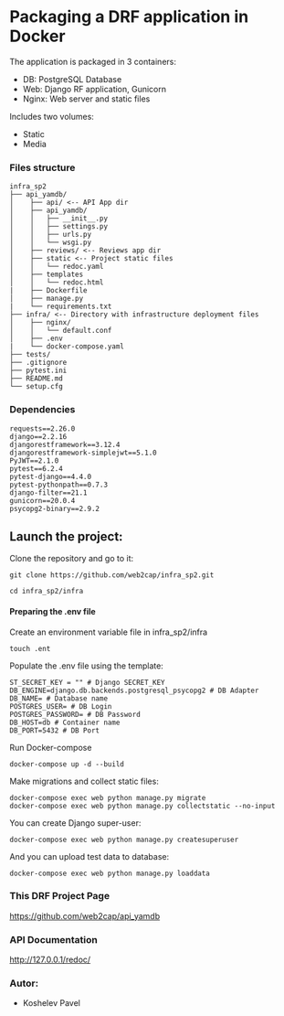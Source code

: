 # Packaging a DRF application in Docker
The application is packaged in 3 containers:
 - DB: PostgreSQL Database
 - Web: Django RF application, Gunicorn
 - Nginx: Web server and static files

Includes two volumes:
 - Static
 - Media

### Files structure
```
infra_sp2
├── api_yamdb/
│    ├── api/ <-- API App dir
│    ├── api_yamdb/
│    │   ├── __init__.py
│    │   ├── settings.py
│    │   ├── urls.py
│    │   └── wsgi.py
│    ├── reviews/ <-- Reviews app dir
│    ├── static <-- Project static files
│    │   └── redoc.yaml
│    ├── templates
│    │   └── redoc.html
|    ├── Dockerfile 
│    ├── manage.py
|    └── requirements.txt 
├── infra/ <-- Directory with infrastructure deployment files
│    ├── nginx/ 
│    │   └── default.conf
│    ├── .env
|    └── docker-compose.yaml
├── tests/ 
├── .gitignore
├── pytest.ini
├── README.md
└── setup.cfg
```

### Dependencies

```
requests==2.26.0
django==2.2.16
djangorestframework==3.12.4
djangorestframework-simplejwt==5.1.0
PyJWT==2.1.0
pytest==6.2.4
pytest-django==4.4.0
pytest-pythonpath==0.7.3
django-filter==21.1
gunicorn==20.0.4
psycopg2-binary==2.9.2
```

## Launch the project:

Clone the repository and go to it:

```
git clone https://github.com/web2cap/infra_sp2.git
```

```
cd infra_sp2/infra
```

#### Preparing the .env file

Create an environment variable file in infra_sp2/infra
```
touch .ent
```
Populate the .env file using the template:

```
ST_SECRET_KEY = "" # Django SECRET_KEY
DB_ENGINE=django.db.backends.postgresql_psycopg2 # DB Adapter
DB_NAME= # Database name
POSTGRES_USER= # DB Login
POSTGRES_PASSWORD= # DB Password
DB_HOST=db # Container name
DB_PORT=5432 # DB Port
```


Run Docker-compose

```
docker-compose up -d --build 
```

Make migrations and collect static files:

```
docker-compose exec web python manage.py migrate
docker-compose exec web python manage.py collectstatic --no-input 
```

You can create Django super-user:

```
docker-compose exec web python manage.py createsuperuser
```

And you can upload test data to database:

```
docker-compose exec web python manage.py loaddata
```
### This DRF Project Page

https://github.com/web2cap/api_yamdb

### API Documentation

http://127.0.0.1/redoc/

### Autor:

* Koshelev Pavel